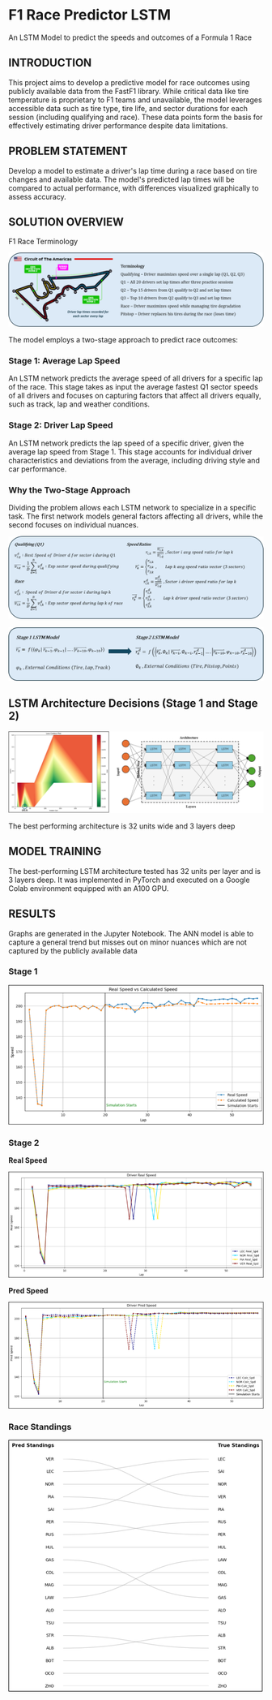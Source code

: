 # F1 Race Predictor LSTM
An LSTM Model to predict the speeds and outcomes of a Formula 1 Race

## INTRODUCTION
This project aims to develop a predictive model for race outcomes using publicly available data from the FastF1 library. While critical data like tire temperature is proprietary to F1 teams and unavailable, the model leverages accessible data such as tire type, tire life, and sector durations for each session (including qualifying and race). These data points form the basis for effectively estimating driver performance despite data limitations.

## PROBLEM STATEMENT

Develop a model to estimate a driver's lap time during a race based on tire changes and available data. The model's predicted lap times will be compared to actual performance, with differences visualized graphically to assess accuracy.

## SOLUTION OVERVIEW

F1 Race Terminology

![](Images/Race_Terminology.png)

The model employs a two-stage approach to predict race outcomes:

### Stage 1: Average Lap Speed
An LSTM network predicts the average speed of all drivers for a specific lap of the race. This stage takes as input the average fastest Q1 sector speeds of all drivers and focuses on capturing factors that affect all drivers equally, such as track, lap and weather conditions.

### Stage 2: Driver Lap Speed
An LSTM network predicts the lap speed of a specific driver, given the average lap speed from Stage 1. This stage accounts for individual driver characteristics and deviations from the average, including driving style and car performance.

### Why the Two-Stage Approach
Dividing the problem allows each LSTM network to specialize in a specific task. The first network models general factors affecting all drivers, while the second focuses on individual nuances.

![](Images/Speed_Ratios.png)

![](Images/Stage_LSTM.png)

## LSTM Architecture Decisions (Stage 1 and Stage 2)

![](Images/LSTM_Architecture.png)

The best performing architecture is 32 units wide and 3 layers deep

## MODEL TRAINING

The best-performing LSTM architecture tested has 32 units per layer and is 3 layers deep. It was implemented in PyTorch and executed on a Google Colab environment equipped with an A100 GPU.

## RESULTS

Graphs are generated in the Jupyter Notebook. The ANN model is able to capture a general trend but misses out on minor nuances which are not captured by the publicly available data

### Stage 1

![](Images/Stage1_Results.png)

### Stage 2

**Real Speed**

![](Images/Stage2_Real.png)

**Pred Speed**

![](Images/Stage2_Pred.png)

### Race Standings

![](Images/Race_Results.png)